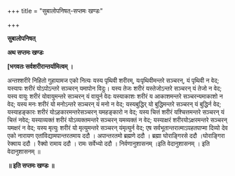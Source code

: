+++
title = "सुबालोपनिषत्-सप्तमः खण्डः"

+++


**सुबालोपनिषत्**

**अथ सप्तमः खण्डः**

**\[भगवतः सर्वशरीरान्तर्यामित्वम् ।**

अन्तश्शरीरे निहितो गुहायामज एको नित्यः यस्य पृथिवी शरीरम्, यःपृथिवीमन्तरे सञ्चरन्, यं पृथिवी न वेद; यस्यापः शरीरं योऽपोऽन्तरे सञ्चरन् यमापोन विदुः। यस्य तेजः शरीरं यस्तेजोऽन्तरे सञ्चरन् यं तेजो न वेद; यस्य वायुः शरीरं योवायुमन्तरे सञ्चरन् यं वायुर्न वेदः यस्याकाशः शरीरं य आकाशमन्तरे सञ्चरन्यमाकाशो न वेद; यस्य मनः शरीरं यो मनोऽन्तरे सञ्चरन् यं मनो न वेद; यस्यबुद्धिर् यो बुद्धिमन्तरे सञ्चरन् यं बुद्धिर्न वेद; यस्याहङ्कारः शरीरं योऽहकारमन्तरेसञ्चरन् यमहङ्कारो न वेद; यस्य चित्तं शरीरं यश्चित्तमन्तरे सञ्चरन् यं चित्तं नवेद; यस्याव्यक्तं शरीरं योऽव्यक्तमन्तरे सञ्चरन् यमव्यक्तं न वेद; यस्याक्षरं शरीरयोऽक्षरमन्तरे सञ्चरन् यमक्षरं न वेद; यस्य मृत्युः शरीरं यो मृत्युमन्तरे सञ्चरन् यंमृत्युर्न वेद; एष सर्वभूतान्तरात्माऽपहतपाप्मा दिव्यो देव एको नारायण एतांविद्यामपान्तरतमाय ददौ । अपान्तरतमो ब्रह्मणे ददौ । ब्रह्मा घोराङ्गिरसे ददौ ।घोराङ्गिरा रेक्वाय ददौ । रैक्वो रामाय ददौ । रामः सर्वेभ्यो ददौ । निर्वणानुशासनम् ।इति वेदानुशासनम् । इति वेदानुशासनम् ॥

**॥ इति सप्तमः खण्डः ॥**



